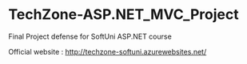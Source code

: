# TechZone-ASP.NET_MVC_Project
Final Project defense for SoftUni ASP.NET course

Official website : http://techzone-softuni.azurewebsites.net/
